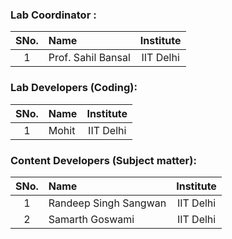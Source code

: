 
### Lab Coordinator :

| SNo. | Name | Institute |
| :--: | :-- | :-------: |
|  1   | Prof. Sahil Bansal | IIT Delhi |


### Lab Developers (Coding):

| SNo. | Name | Institute |
| :--: | :-- | :-------: |
|  1   | Mohit | IIT Delhi |


### Content Developers (Subject matter):

| SNo. | Name | Institute |
| :--: | :-- | :-------: |
|  1   | Randeep Singh Sangwan | IIT Delhi |
|  2   | Samarth Goswami | IIT Delhi |
